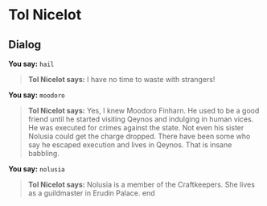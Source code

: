 # Tol Nicelot
## Dialog

**You say:** `hail`



>**Tol Nicelot says:** I have no time to waste with strangers!

**You say:** `moodoro`



>**Tol Nicelot says:** Yes, I knew Moodoro Finharn. He used to be a good friend until he started visiting Qeynos and indulging in human vices. He was executed for crimes against the state. Not even his sister Nolusia could get the charge dropped. There have been some who say he escaped execution and lives in Qeynos. That is insane babbling.

**You say:** `nolusia`



>**Tol Nicelot says:** Nolusia is a member of the Craftkeepers. She lives as a guildmaster in Erudin Palace.
end

